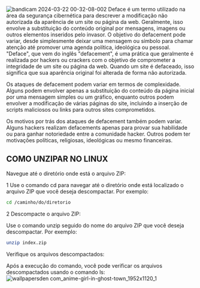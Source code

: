 ![bandicam 2024-03-22 00-32-08-002](https://github.com/Dexters3c/Deface/assets/150410689/c986aa33-9895-4bfd-a9aa-eb1664be512a)
Deface é um termo utilizado na área da segurança cibernética para descrever a modificação não autorizada da aparência de um site ou página da web. Geralmente, isso envolve a substituição do conteúdo original por mensagens, imagens ou outros elementos inseridos pelo invasor. O objetivo do defacement pode variar, desde simplesmente deixar uma mensagem ou símbolo para chamar atenção até promover uma agenda política, ideológica ou pessoal.
"Deface", que vem do inglês "defacement", é uma prática que geralmente é realizada por hackers ou crackers com o objetivo de comprometer a integridade de um site ou página da web. Quando um site é defaceado, isso significa que sua aparência original foi alterada de forma não autorizada.

Os ataques de defacement podem variar em termos de complexidade. Alguns podem envolver apenas a substituição do conteúdo da página inicial por uma mensagem simples ou um gráfico, enquanto outros podem envolver a modificação de várias páginas do site, incluindo a inserção de scripts maliciosos ou links para outros sites comprometidos.

Os motivos por trás dos ataques de defacement também podem variar. Alguns hackers realizam defacements apenas para provar sua habilidade ou para ganhar notoriedade entre a comunidade hacker. Outros podem ter motivações políticas, religiosas, ideológicas ou mesmo financeiras.
## COMO UNZIPAR NO LINUX
Navegue até o diretório onde está o arquivo ZIP:

1 Use o comando cd para navegar até o diretório onde está localizado o arquivo ZIP que você deseja descompactar. Por exemplo:
```bash
cd /caminho/do/diretorio
```
2 Descompacte o arquivo ZIP:

Use o comando unzip seguido do nome do arquivo ZIP que você deseja descompactar. Por exemplo:
```bash
unzip index.zip
```
Verifique os arquivos descompactados:

Após a execução do comando, você pode verificar os arquivos descompactados usando o comando ls:
![wallpapersden com_anime-girl-in-ghost-town_1952x1120_1](https://github.com/Dexters3c/Deface/assets/150410689/d87764aa-e92b-4b6b-a88c-863162920c40)
